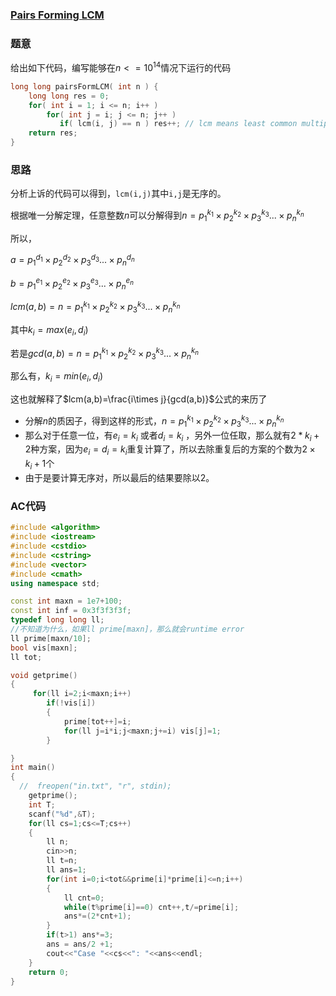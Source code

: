### [Pairs Forming LCM](https://vjudge.net/problem/LightOJ-1236)

### 题意

给出如下代码，编写能够在$n<=10^{14}$情况下运行的代码

```cpp
long long pairsFormLCM( int n ) {
    long long res = 0;
    for( int i = 1; i <= n; i++ )
        for( int j = i; j <= n; j++ )
           if( lcm(i, j) == n ) res++; // lcm means least common multiple
    return res;
}
```

### 思路

分析上诉的代码可以得到，`lcm(i,j)`其中`i,j`是无序的。

根据唯一分解定理，任意整数$n$可以分解得到$n=p_1^{k_1}\times p_2^{k_2}\times p_3^{k_3} ...\times p_n^{k_n}$

所以，

$a=p_1^{d_1}\times p_2^{d_2}\times p_3^{d_3} ...\times p_n^{d_n}$  

$b=p_1^{e_1}\times p_2^{e_2}\times p_3^{e_3} ...\times p_n^{e_n}$ 

$lcm(a,b)=n=p_1^{k_1}\times p_2^{k_2}\times p_3^{k_3} ...\times p_n^{k_n}$

其中$k_i=max(e_i,d_i)$

若是$gcd(a,b)=n=p_1^{k_1}\times p_2^{k_2}\times p_3^{k_3} ...\times p_n^{k_n}$

那么有，$k_i=min(e_i,d_i)$

这也就解释了$lcm(a,b)=\frac{i\times j}{gcd(a,b)}$公式的来历了

+ 分解$n$的质因子，得到这样的形式，$n=p_1^{k_1}\times p_2^{k_2}\times p_3^{k_3} ...\times p_n^{k_n}$
+ 那么对于任意一位，有$e_i=k_i$ 或者$d_i=k_i$ ，另外一位任取，那么就有$2*k_i+2$种方案，因为$e_i=d_i=k_i$重复计算了，所以去除重复后的方案的个数为$2\times k_i+1$个
+ 由于是要计算无序对，所以最后的结果要除以2。

### AC代码

```cpp
#include <algorithm>
#include <iostream>
#include <cstdio>
#include <cstring>
#include <vector>
#include <cmath>
using namespace std;

const int maxn = 1e7+100;
const int inf = 0x3f3f3f3f;
typedef long long ll;
//不知道为什么，如果ll prime[maxn]，那么就会runtime error
ll prime[maxn/10];
bool vis[maxn];
ll tot;

void getprime()
{
     for(ll i=2;i<maxn;i++)
        if(!vis[i])
        {
            prime[tot++]=i;
            for(ll j=i*i;j<maxn;j+=i) vis[j]=1;
        }

}
int main()
{
  //  freopen("in.txt", "r", stdin);
    getprime();
    int T;
    scanf("%d",&T);
    for(ll cs=1;cs<=T;cs++)
    {
        ll n;
        cin>>n;
        ll t=n;
        ll ans=1;
        for(int i=0;i<tot&&prime[i]*prime[i]<=n;i++)
        {
            ll cnt=0;
            while(t%prime[i]==0) cnt++,t/=prime[i];
            ans*=(2*cnt+1);
        }
        if(t>1) ans*=3;
        ans = ans/2 +1;
        cout<<"Case "<<cs<<": "<<ans<<endl;
    }
    return 0;
}
```

